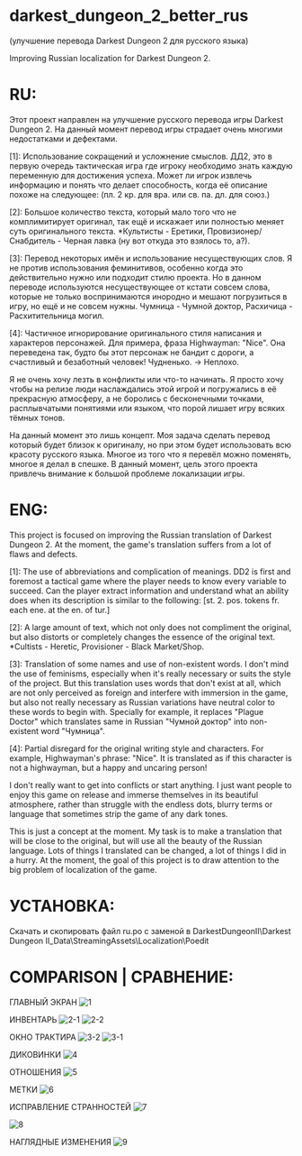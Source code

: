 # darkest_dungeon_2_better_rus
(улучшение перевода Darkest Dungeon 2 для русского языка)

Improving Russian localization for Darkest Dungeon 2.

# RU:
Этот проект направлен на улучшение русского перевода игры Darkest Dungeon 2. На данный момент перевод игры страдает очень многими недостатками и дефектами. 

[1]: Использование сокращений и усложнение смыслов. ДД2, это в первую очередь тактическая игра где игроку необходимо знать каждую переменную для достижения успеха. Может ли игрок извлечь информацию и понять что делает способность, когда её описание похоже на следующее: (пл. 2 кр. для вра. или св. па. дл. для союз.)

[2]: Большое количество текста, который мало того что не комплимитирует оригинал, так ещё и искажает или полностью меняет суть оригинального текста. *Культисты - Еретики, Провизионер/Снабдитель - Черная лавка (ну вот откуда это взялось то, а?).

[3]: Перевод некоторых имён и использование несуществующих слов. Я не против использования феминитивов, особенно когда это действительно нужно или подходит стилю проекта. Но в данном переводе используются несуществующее от кстати совсем слова, которые не только воспринимаются инородно и мешают погрузиться в игру, но ещё и не совсем нужны. Чумница - Чумной доктор, Расхичица - Расхитительница могил.

[4]: Частичное игнорирование оригинального стиля написания и характеров персонажей. Для примера, фраза Highwayman: "Nice". Она переведена так, будто бы этот персонаж не бандит с дороги, а счастливый и безаботный человек! Чудненько. -> Неплохо.

Я не очень хочу лезть в конфликты или что-то начинать. Я просто хочу чтобы на релизе люди наслаждались этой игрой и погружались в её прекрасную атмосферу, а не боролись с бесконечными точками, расплывчатыми понятиями или языком, что порой лишает игру всяких тёмных тонов.

На данный момент это лишь концепт. Моя задача сделать перевод который будет близок к оригиналу, но при этом будет использовать всю красоту русского языка. Многое из того что я перевёл можно поменять, многое я делал в спешке. В данный момент, цель этого проекта привлечь внимание к большой проблеме локализации игры.

# ENG:
This project is focused on improving the Russian translation of Darkest Dungeon 2. At the moment, the game's translation suffers from a lot of flaws and defects. 

[1]: The use of abbreviations and complication of meanings. DD2 is first and foremost a tactical game where the player needs to know every variable to succeed. Can the player extract information and understand what an ability does when its description is similar to the following: [st. 2. pos. tokens fr. each ene. at the en. of tur.]

[2]: A large amount of text, which not only does not compliment the original, but also distorts or completely changes the essence of the original text. *Cultists - Heretic, Provisioner - Black Market/Shop.

[3]: Translation of some names and use of non-existent words. I don't mind the use of feminisms, especially when it's really necessary or suits the style of the project. But this translation uses words that don't exist at all, which are not only perceived as foreign and interfere with immersion in the game, but also not really necessary as Russian variations have neutral color to these words to begin with. Specially for example, it replaces "Plague Doctor" which translates same in Russian "Чумной доктор" into non-existent word "Чумница".

[4]: Partial disregard for the original writing style and characters. For example, Highwayman's phrase: "Nice". It is translated as if this character is not a highwayman, but a happy and uncaring person!

I don't really want to get into conflicts or start anything. I just want people to enjoy this game on release and immerse themselves in its beautiful atmosphere, rather than struggle with the endless dots, blurry terms or language that sometimes strip the game of any dark tones.

This is just a concept at the moment. My task is to make a translation that will be close to the original, but will use all the beauty of the Russian language. Lots of things I translated can be changed, a lot of things I did in a hurry. At the moment, the goal of this project is to draw attention to the big problem of localization of the game.

# УСТАНОВКА:
Скачать и скопировать файл ru.po с заменой в DarkestDungeonII\Darkest Dungeon II_Data\StreamingAssets\Localization\Poedit

# COMPARISON | СРАВНЕНИЕ:
ГЛАВНЫЙ ЭКРАН
![1](https://user-images.githubusercontent.com/109465945/229361656-9e3fb4fe-325e-4256-b7a0-058873c01777.jpg)


ИНВЕНТАРЬ
![2-1](https://user-images.githubusercontent.com/109465945/229361663-3693a5de-7b73-4f3c-aee4-48db7403c650.jpg)
![2-2](https://user-images.githubusercontent.com/109465945/229361668-a4ff1380-14b3-4efe-9428-b4798d7f47f6.jpg)


ОКНО ТРАКТИРА
![3-2](https://user-images.githubusercontent.com/109465945/229361673-dc21c480-268d-4ad4-b500-06e1898f15ad.jpg)
![3-1](https://user-images.githubusercontent.com/109465945/229361670-34a8f994-2d09-49a6-9eb1-34eec52d1a45.jpg)


ДИКОВИНКИ
![4](https://user-images.githubusercontent.com/109465945/229361677-583e3162-dff1-42fb-8f42-3776f11e98d3.jpg)


ОТНОШЕНИЯ
![5](https://user-images.githubusercontent.com/109465945/229361681-f89b2564-b67c-41fd-9e3a-15858c23d964.jpg)


МЕТКИ
![6](https://user-images.githubusercontent.com/109465945/229361682-86538ed0-3e55-466a-8b89-2cda726d516f.jpg)


ИСПРАВЛЕНИЕ СТРАННОСТЕЙ
![7](https://user-images.githubusercontent.com/109465945/229361686-c43dcc39-6b9e-40bd-98d2-5658aa2e8008.jpg)


![8](https://user-images.githubusercontent.com/109465945/229361690-725dbaef-cc7d-4b79-8a6b-32c89e8e67d6.jpg)


НАГЛЯДНЫЕ ИЗМЕНЕНИЯ
![9](https://user-images.githubusercontent.com/109465945/229364468-5a8eeb29-5111-4943-97f2-5cb087ce60a0.jpg)

